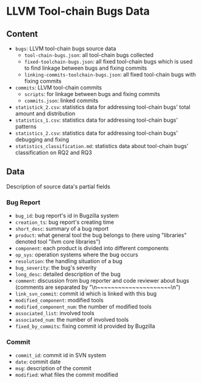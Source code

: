 # LLVM Tool-chain Bugs Data

## Content

- `bugs`: LLVM tool-chain bugs source data
  - `tool-chain-bugs.json`: all tool-chain bugs collected
  - `fixed-toolchain-bugs.json`: all fixed tool-chain bugs which is used to find linkage between bugs and fixing commits
  - `linking-commits-toolchain-bugs.json`: all fixed tool-chain bugs with fixing commits
- `commits`: LLVM tool-chain commits
  - `scripts`: for linkage between bugs and fixing commits
  - `commits.json`: linked commits
- `statistick_2.csv`: statistics data for addressing tool-chain bugs' total amount and distribution
- `statistics_1.csv`: statistics data for addressing tool-chain bugs' patterns
- `statistics_2.csv`: statistics data for addressing tool-chain bugs' debugging and fixing
- `statistics_classification.md`: statistics data about tool-chain bugs' classification on RQ2 and RQ3

## Data

Description of source data's partial fields

### Bug Report

- `bug_id`: bug report's id in Bugzilla system
- `creation_ts`: bug report's creating time
- `short_desc`: summary of a bug report
- `product`: what general tool the bug belongs to (here using "libraries" denoted tool "llvm core libraries")
- `component`: each product is divided into different components
- `op_sys`: operation systems where the bug occurs
- `resolution`: the handling situation of a bug
- `bug_severity`: the bug's severity
- `long_desc`: detailed description of the bug
- `comment`: discussion  from bug reporter and code reviewer about bugs (comments are separated by "\n\~\~\~\~\~\~\~\~\~\~\~\~\~\~\~~\~\~\~\~\~\n")
- `link_svn_commit`: commit id which is linked with this bug
- `modified_component`: modified tools
- `modified_component_num`: the number of modified tools
- `associated_list`: involved tools
- `associated_num`: the number of involved tools
- `fixed_by_commits`: fixing commit id provided by Bugzilla

### Commit

- `commit_id`: commit id in SVN system
- `date`: commit date
- `msg`: description of the commit
- `modified`: what files the commit modified